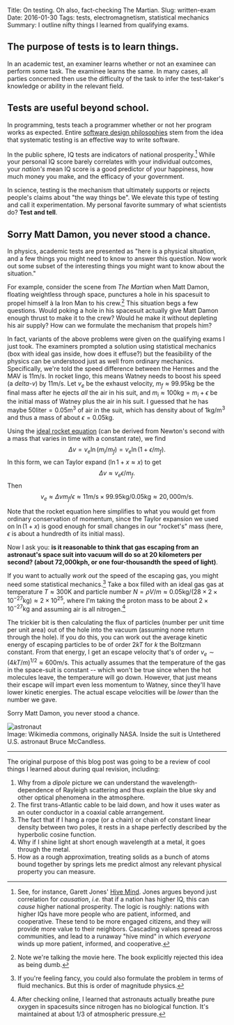 Title: On testing. Oh also, fact-checking The Martian.
Slug: written-exam
Date: 2016-01-30
Tags: tests, electromagnetism, statistical mechanics
Summary: I outline nifty things I learned from qualifying exams.

## The purpose of tests is to learn things.
In an academic test, an examiner learns whether or not
an examinee can perform some task.
The examinee learns the same.
In many cases, all parties concerned then use the difficulty of the task
to infer the test-taker's knowledge or ability in the relevant field.

## Tests are useful beyond school.
In programming, tests teach a programmer whether or not her program works
as expected.
Entire [software design philosophies](https://en.wikipedia.org/wiki/Unit_testing)
stem from the idea that systematic testing is an effective way to write
software.

In the public sphere, IQ tests are indicators
of national prosperity.[^fn-1]
While your personal IQ score barely correlates with your individual outcomes,
your *nation's* mean IQ score is a good predictor of your happiness, how
much money you make, and the efficacy of your government.

In science, testing is the mechanism that ultimately supports
or rejects people's claims about "the way things be". We
elevate this type of testing and call it experimentation.
My personal favorite summary of what scientists do?
**Test and tell**.

## Sorry Matt Damon, you never stood a chance.
In physics, academic tests are presented as "here is a physical situation,
and a few things you might need to know to answer this question.
Now work out some subset of the interesting things you might want to know
about the situation."

For example, consider the scene from *The Martian* when Matt Damon, floating
weightless through space, punctures a hole in his spacesuit to propel himself
à la Iron Man to his crew.[^fn-2]
This situation begs a few questions. Would poking a hole in his spacesuit
actually give Matt Damon enough thrust to make it to the crew?
Would he make it without depleting his air supply?
How can we formulate the mechanism that propels him?

In fact, variants of the above problems were given on the
qualifying exams I just took. The examiners prompted a solution using
statistical mechanics (box with ideal gas inside, how does it effuse?)
but the feasibility of the physics can be understood just as well
from ordinary mechanics.
Specifically, we're told the speed difference between the
Hermes and the MAV is $11\text{m/s}$. In rocket lingo, this means Watney
needs to boost his speed (a *delta-v*) by $11\text{m/s}$.
Let $v_e$ be the exhaust velocity, $m_f \approx 99.95 \text{kg}$ be the final mass
after he ejects *all* the air in his suit, and
$m_i \approx 100 \text{kg} = m_i + \epsilon$ be the initial
mass of Watney plus the air in his suit. I guessed that he has maybe
$50 \text{liter} = 0.05 \text{m}^3$ of air in the suit, which has density about of $1 \text{kg/m}^3$
and thus a mass of about $\epsilon = 0.05\text{kg}$.

Using the [ideal rocket equation](https://en.wikipedia.org/wiki/Tsiolkovsky_rocket_equation)
(can be derived from Newton's second with a mass that varies in time
with a constant rate), we find
$$\Delta v = v_e \ln (m_i/m_f) = v_e \ln (1 + \epsilon/m_f).$$
In this form, we can Taylor expand ($\ln 1 + x \approx x$) to get
$$\Delta v \approx v_e \epsilon/m_f.$$
Then
$$ v_e \approx \Delta v m_f/\epsilon \approx 11\text{m/s} \times 99.95 \text{kg}/0.05\text{kg} \approx 20,000\text{m/s}.$$

Note that the rocket equation here simplifies to what you would get from
ordinary conservation of momentum, since the Taylor expansion we used on
$\ln(1+x)$ is good enough for small changes in our "rocket's" mass (here,
$\epsilon$ is about a hundredth of its initial mass).

Now I ask you: **is it reasonable to think that gas escaping from an astronaut's
space suit into vacuum will do so at 20 kilometers per second? (about
72,000kph, or one four-thousandth the speed of light)**.

If you want to actually *work out* the speed of the escaping gas, you might
need some statistical mechanics.[^fn-3] Take a box filled with an ideal gas
gas at temperature $T \approx 300\text{K}$
and particle number $N = \rho V / m \approx 0.05\text{kg} /
(28\times 2 \times 10^{-27}\text{kg}) \approx 2\times10^{25}$, where I'm
taking the proton mass to be about $2\times 10^{-27}\text{kg}$ and assuming
air is all nitrogen.[^fn-4]  

The trickier bit is then calculating the flux of particles
(number per unit time per unit area) out of the hole into the vacuum
(assuming none return through the hole).
If you do this, you can work out the average kinetic energy of escaping
particles to be of order $2kT$ for $k$ the Boltzmann constant. From
that energy, I get an escape velocity that's of order
$v_e \sim (4 k T / m)^{1/2} \approx 600 \text{m/s}$. This actually assumes
that the temperature of the gas in the space-suit is constant -- which won't
be true since when the hot molecules leave, the temperature will go down.
However, that just means their escape will impart even less momentum to
Watney, since they'll have lower kinetic energies. The actual escape
velocities will be *lower* than the number we gave.

Sorry Matt Damon, you never stood a chance.

![astronaut]({attach}/blog/images/Astronaut-EVA.png)  
Image: Wikimedia commons, originally NASA.
Inside the suit is Untethered U.S. astronaut Bruce McCandless.

-----
The original purpose of this blog post was going to be a review of cool
things I learned about during qual revision, including:

  1. Why from a *dipole* picture we can understand the wavelength-dependence of Rayleigh scattering and thus explain the blue sky and other optical
  phenomena in the atmosphere.
  2. The first trans-Atlantic cable to be laid down, and how it uses water
as an outer conductor in a coaxial cable arrangement.
  3. The fact that if I hang a rope (or a chain) or chain of constant linear
density between two poles, it rests in a shape perfectly described by the
hyperbolic cosine function.
  4. Why if I shine light at short enough wavelength at a metal, it goes
through the metal.
  5. How as a rough approximation, treating solids as a bunch of atoms
bound together by springs lets me predict almost any relevant physical
property you can measure.







[^fn-1]: See, for instance, Garett Jones' [Hive Mind](http://www.amazon.com/Hive-Mind-Your-Nation%C2%92s-Matters/dp/0804785961).
Jones argues beyond just correlation for *causation*, *i.e.* that if a nation
has higher IQ, this can *cause* higher national prosperity. The logic is
roughly: nations with higher IQs have more people who are patient,
informed, and cooperative. These tend to be more engaged citizens, and they will
provide more value to their neighbors. Cascading values spread across
communities, and lead to a runaway "hive mind" in which *everyone* winds up
more patient, informed, and cooperative.

[^fn-2]: Note we're talking the movie here. The book explicitly rejected this
idea as being dumb.

[^fn-3]: If you're feeling fancy, you could also formulate the problem
in terms of fluid mechanics. But this is order of magnitude physics.

[^fn-4]: After checking online, I learned that astronauts actually breathe
pure oxygen in spacesuits since nitrogen has no biological function. It's
maintained at about 1/3 of atmospheric pressure.
